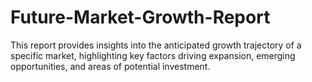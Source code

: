# Future-Market-Growth-Report
This report provides insights into the anticipated growth trajectory of a specific market, highlighting key factors driving expansion, emerging opportunities, and areas of potential investment.
